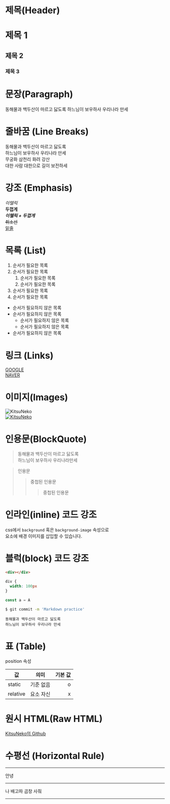# 제목(Header)

# 제목 1
## 제목 2
### 제목 3

# 문장(Paragraph)
동해물과 백두산이 마르고 닳도록
하느님이 보우하사 우리나라 만세

# 줄바꿈 (Line Breaks)
동해물과 백두산이 마르고 닳도록  
하느님이 보우하사 우리나라 만세  
무궁화 삼천리 화려 강산  
대한 사람 대한으로 길이 보전하세 

# 강조 (Emphasis)
_이텔릭_  
**두껍게**  
**_이텔릭 + 두껍게_**  
~~취소선~~  
<u>밑줄</u>

# 목록 (List)
1. 순서가 필요한 목록  
1. 순서가 필요한 목록
    1. 순서가 필요한 목록
    1. 순서가 필요한 목록
1. 순서가 필요한 목록
1. 순서가 필요한 목록

- 순서가 필요하지 않은 목록
- 순서가 필요하지 않은 목록
    - 순서가 필요하지 않은 목록
    - 순서가 필요하지 않은 목록
- 순서가 필요하지 않은 목록

# 링크 (Links)
[GOOGLE](https://www.google.com/)  
[NAVER](https://www.naver.com/ "네이버로 이동!")

# 이미지(Images)
![KitsuNeko](https://avatars.githubusercontent.com/u/121074744?v=4)  
[![KitsuNeko](https://avatars.githubusercontent.com/u/121074744?v=4)](https://github.com/KitsuNeko00)

# 인용문(BlockQuote)
> 동해물과 백두산이 마르고 닳도록  
하느님이 보우하사 우리나라만세  

> 인용문
>> 중첩된 인용문  
>>> 중첩된 인용문

# 인라인(inline) 코드 강조
css에서 `background` 혹은 `background-image` 속성으로  
요소에 배경 이미지를 삽입할 수 있습니다.

# 블럭(block) 코드 강조
```html
<div></div>
```

```css
div {
  width: 100px
}
```

```js
const a = A
```

```bash
$ git commit -m 'Markdown practice'
```

```plaintext
동해물과 백두산이 마르고 닳도록  
하느님이 보우하사 우리나라 만세
```

# 표 (Table)
position 속성

값 | 의미 | 기본 값
--|:--:|--:
static | 기준 없음 | o
relative  | 요소 자신 | x 

# 원시 HTML(Raw HTML)
<a href="https://avatars.githubusercontent.com/u/121074744?v=4"
title= "KitsuNeko의 Github으로 이동" 
target="_blank">KitsuNeko의 Github</a>

# 수평선 (Horizontal Rule)

---
안녕
***
나 배고파 곱창 사줘
___
